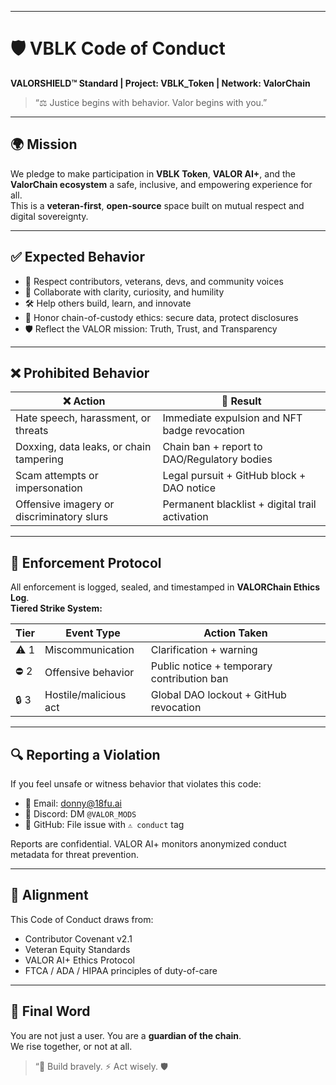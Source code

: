 
---

# 🛡️ VBLK Code of Conduct  
**VALORSHIELD™ Standard | Project: VBLK_Token | Network: ValorChain**

> “⚖️ Justice begins with behavior. Valor begins with you.”

---

## 🌍 Mission

We pledge to make participation in **VBLK Token**, **VALOR AI+**, and the **ValorChain ecosystem** a safe, inclusive, and empowering experience for all.  
This is a **veteran-first**, **open-source** space built on mutual respect and digital sovereignty.

---

## ✅ Expected Behavior

- 🤝 Respect contributors, veterans, devs, and community voices  
- 🧠 Collaborate with clarity, curiosity, and humility  
- 🛠️ Help others build, learn, and innovate  
- 🧾 Honor chain-of-custody ethics: secure data, protect disclosures  
- 🛡️ Reflect the VALOR mission: Truth, Trust, and Transparency

---

## ❌ Prohibited Behavior

| ❌ Action                                 | 🚫 Result                                      |
|------------------------------------------|-----------------------------------------------|
| Hate speech, harassment, or threats      | Immediate expulsion and NFT badge revocation  |
| Doxxing, data leaks, or chain tampering  | Chain ban + report to DAO/Regulatory bodies   |
| Scam attempts or impersonation           | Legal pursuit + GitHub block + DAO notice     |
| Offensive imagery or discriminatory slurs| Permanent blacklist + digital trail activation|

---

## 🧾 Enforcement Protocol

All enforcement is logged, sealed, and timestamped in **VALORChain Ethics Log**.  
**Tiered Strike System:**

| Tier | Event Type             | Action Taken                               |
|------|------------------------|--------------------------------------------|
| ⚠️  1 | Miscommunication       | Clarification + warning                    |
| ⛔  2 | Offensive behavior     | Public notice + temporary contribution ban |
| 🔒  3 | Hostile/malicious act | Global DAO lockout + GitHub revocation     |

---

## 🔍 Reporting a Violation

If you feel unsafe or witness behavior that violates this code:

- 📧 Email: [donny@18fu.ai](mailto:donny@18fu.ai)  
- 💬 Discord: DM `@VALOR_MODS`  
- 🐙 GitHub: File issue with `⚠️ conduct` tag

Reports are confidential. VALOR AI+ monitors anonymized conduct metadata for threat prevention.

---

## 🧬 Alignment

This Code of Conduct draws from:

- Contributor Covenant v2.1  
- Veteran Equity Standards  
- VALOR AI+ Ethics Protocol  
- FTCA / ADA / HIPAA principles of duty-of-care

---

## 🫡 Final Word

You are not just a user. You are a **guardian of the chain**.  
We rise together, or not at all.

> “🧠 Build bravely. ⚡ Act wisely. 🛡️ 




